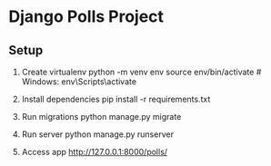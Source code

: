 # Django Polls Project

## Setup

1. Create virtualenv
python -m venv env
source env/bin/activate  # Windows: env\Scripts\activate

2. Install dependencies
pip install -r requirements.txt

3. Run migrations
python manage.py migrate

4. Run server
python manage.py runserver

5. Access app
http://127.0.0.1:8000/polls/
